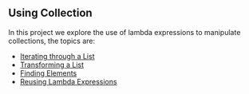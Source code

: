 Using Collection
--------------------------
In this project we explore the use of lambda expressions to manipulate collections, the topics are:

* [Iterating through a List](https://github.com/robsonoduarte/java-functional/blob/master/using-collections/src/main/java/br/com/mystudies/java/functional/IteratingThroughAList.java)
* [Transforming a List](https://github.com/robsonoduarte/java-functional/blob/master/using-collections/src/main/java/br/com/mystudies/java/functional/TransformingAList.java)
* [Finding Elements](https://github.com/robsonoduarte/java-functional/blob/master/using-collections/src/main/java/br/com/mystudies/java/functional/FindingElements.java)
* [Reusing Lambda Expressions](https://github.com/robsonoduarte/java-functional/blob/master/using-collections/src/main/java/br/com/mystudies/java/functional/ReusingLambdaExpressions.java)
